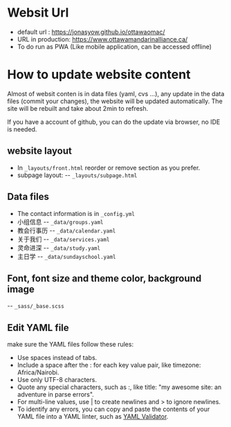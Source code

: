 
# Websit Url

- default url : https://jonasyow.github.io/ottawaomac/
- URL in production: https://www.ottawamandarinalliance.ca/
- To do run as PWA (Like mobile application, can be accessed offline)

# How to update website content

Almost of websit conten is in data files (yaml, cvs ...), any update in the data files (commit your changes), the website will be updated automatically. 
The site will be rebuilt and take about 2min to refresh. 

If you have a account of github, you can do the update via browser, no IDE is needed.

## website layout
- In `_layouts/front.html` reorder or remove section as you prefer.
- subpage layout: -- `_layouts/subpage.html`

## Data files
- The contact information is in `_config.yml`
- 小组信息 -- `_data/groups.yaml`
- 教会行事历 -- `_data/calendar.yaml`
- 关于我们 -- `_data/services.yaml`
- 灵命进深 -- `_data/study.yaml`
- 主日学 -- `_data/sundayschool.yaml`

## Font, font size and theme color, background image
-- `_sass/_base.scss`

## Edit YAML file

make sure the YAML files follow these rules:

- Use spaces instead of tabs.
- Include a space after the : for each key value pair, like timezone: Africa/Nairobi.
- Use only UTF-8 characters.
- Quote any special characters, such as :, like title: "my awesome site: an adventure in parse errors".
- For multi-line values, use | to create newlines and > to ignore newlines.
- To identify any errors, you can copy and paste the contents of your YAML file into a YAML linter, such as [YAML Validator](https://codebeautify.org/yaml-validator).


